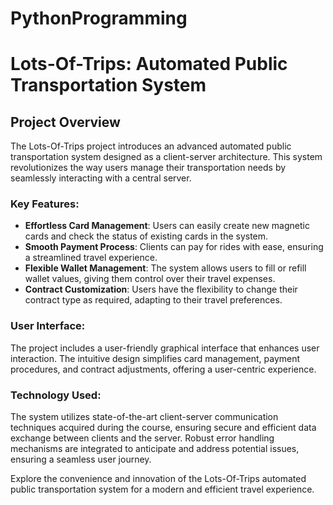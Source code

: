 # PythonProgramming


# Lots-Of-Trips: Automated Public Transportation System

## Project Overview
The Lots-Of-Trips project introduces an advanced automated public transportation system designed as a client-server architecture. This system revolutionizes the way users manage their transportation needs by seamlessly interacting with a central server.

### Key Features:
- **Effortless Card Management**: Users can easily create new magnetic cards and check the status of existing cards in the system.
- **Smooth Payment Process**: Clients can pay for rides with ease, ensuring a streamlined travel experience.
- **Flexible Wallet Management**: The system allows users to fill or refill wallet values, giving them control over their travel expenses.
- **Contract Customization**: Users have the flexibility to change their contract type as required, adapting to their travel preferences.

### User Interface:
The project includes a user-friendly graphical interface that enhances user interaction. The intuitive design simplifies card management, payment procedures, and contract adjustments, offering a user-centric experience.

### Technology Used:
The system utilizes state-of-the-art client-server communication techniques acquired during the course, ensuring secure and efficient data exchange between clients and the server. Robust error handling mechanisms are integrated to anticipate and address potential issues, ensuring a seamless user journey.


Explore the convenience and innovation of the Lots-Of-Trips automated public transportation system for a modern and efficient travel experience.
